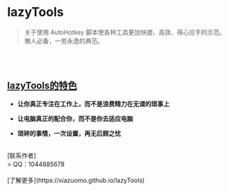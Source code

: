 # **lazyTools**
> 关于使用 AutoHotkey 脚本使各种工具更加快捷、高效、得心应手的示范。懒人必备，一劳永逸的典范。

<br>
<br>

## [lazyTools的特色](https://xiazuomo.github.io/lazyTools)

- **让你真正专注在工作上，而不是浪费精力在无谓的琐事上**

- **让电脑真正的配合你，而不是你去适应电脑**

- **琐碎的事情，一次设置，再无后顾之忧**
<br>
[联系作者]
<br>
> QQ：1044885678
<br>
<br>
[了解更多](https://xiazuomo.github.io/lazyTools)
